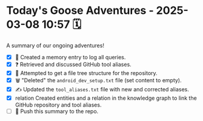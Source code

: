 # Today's Goose Adventures - 2025-03-08 10:57 🗓️

A summary of our ongoing adventures!
*   [x] 📝 Created a memory entry to log all queries.
*   [x] ❓ Retrieved and discussed GitHub tool aliases.
*   [x] 🌳 Attempted to get a file tree structure for the repository.
*   [x] 🗑️ "Deleted" the `android_dev_setup.txt` file (set content to empty).
*   [x] ✍️ Updated the `tool_aliases.txt` file with new and corrected aliases.
*   [x]  relation Created entities and a relation in the knowledge graph to link the GitHub repository and tool aliases.
*   [ ] 🚀 Push this summary to the repo.